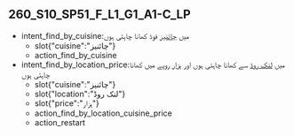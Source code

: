 ## 260_S10_SP51_F_L1_G1_A1-C_LP
* intent_find_by_cuisine:میں [چائنیز](cuisine) فوڈ کھانا چاہتی ہوں
	- slot{"cuisine":"چائنیز"}
	- action_find_by_cuisine
* intent_find_by_location_price:میں [لنک روڈ](location) سے کھانا چاہتی ہوں اور [ہزار](price) روپے میں کھانا چاہتی ہوں
	- slot{"cuisine":"چائنیز"}
	- slot{"location":"لنک روڈ"}
	- slot{"price":"ہزار"}
	- action_find_by_location_cuisine_price
	- action_restart